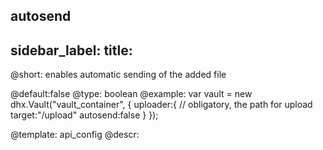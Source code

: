 autosend
---
sidebar_label: 
title: 
---          

@short:  enables automatic sending of the added file
	
@default:false
@type: boolean
@example:
var vault = new dhx.Vault("vault_container", { 
    uploader:{
    	// obligatory, the path for upload
    	target:"/upload"
    	autosend:false
   	}
});


@template:	api_config
@descr:


